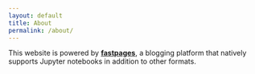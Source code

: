 ```yaml
---
layout: default
title: About
permalink: /about/
---
```


This website is powered by **[fastpages](https://github.com/fastai/fastpages)**, a blogging platform that natively supports Jupyter notebooks in addition to other formats.
